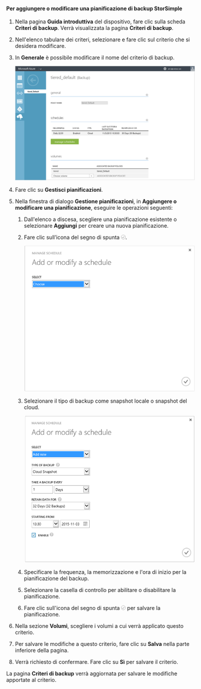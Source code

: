 
<!--author=SharS last changed: 11/04/15-->

#### Per aggiungere o modificare una pianificazione di backup StorSimple
1. Nella pagina **Guida introduttiva** del dispositivo, fare clic sulla scheda **Criteri di backup**. Verrà visualizzata la pagina **Criteri di backup**.
2. Nell'elenco tabulare dei criteri, selezionare e fare clic sul criterio che si desidera modificare.
3. In **Generale** è possibile modificare il nome del criterio di backup.
   
     ![gestisci pianificazioni](./media/storsimple-add-modify-backup-schedule-u2/AddModifyGeneral.png)
4. Fare clic su **Gestisci pianificazioni**.
5. Nella finestra di dialogo **Gestione pianificazioni**, in **Aggiungere o modificare una pianificazione**, eseguire le operazioni seguenti:
   
   1. Dall'elenco a discesa, scegliere una pianificazione esistente o selezionare **Aggiungi** per creare una nuova pianificazione.
   2. Fare clic sull’icona del segno di spunta ![modificare le pianificazioni 1](./media/storsimple-add-modify-backup-schedule-u2/HCS_CheckIcon-include.png). 
      
       ![modificare le pianificazioni 1](./media/storsimple-add-modify-backup-schedule-u2/AddModify1.png)
   3. Selezionare il tipo di backup come snapshot locale o snapshot del cloud.
      
       ![modificare le pianificazioni 1](./media/storsimple-add-modify-backup-schedule-u2/AddModify2.png)
   4. Specificare la frequenza, la memorizzazione e l'ora di inizio per la pianificazione del backup.
   5. Selezionare la casella di controllo per abilitare o disabilitare la pianificazione.
   6. Fare clic sull'icona del segno di spunta ![icona del segno di spunta](./media/storsimple-add-modify-backup-schedule-u2/HCS_CheckIcon-include.png) per salvare la pianificazione.
6. Nella sezione **Volumi**, scegliere i volumi a cui verrà applicato questo criterio.
7. Per salvare le modifiche a questo criterio, fare clic su **Salva** nella parte inferiore della pagina.
8. Verrà richiesto di confermare. Fare clic su **Sì** per salvare il criterio.

La pagina **Criteri di backup** verrà aggiornata per salvare le modifiche apportate al criterio.

<!---HONumber=AcomDC_1217_2015-->